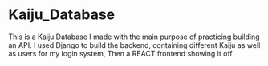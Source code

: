 # Kaiju_Database


This is a Kaiju Database I made with the main purpose of practicing building an API.  I used Django to build the backend, containing different Kaiju as well as users for my login system, Then a REACT frontend showing it off.
